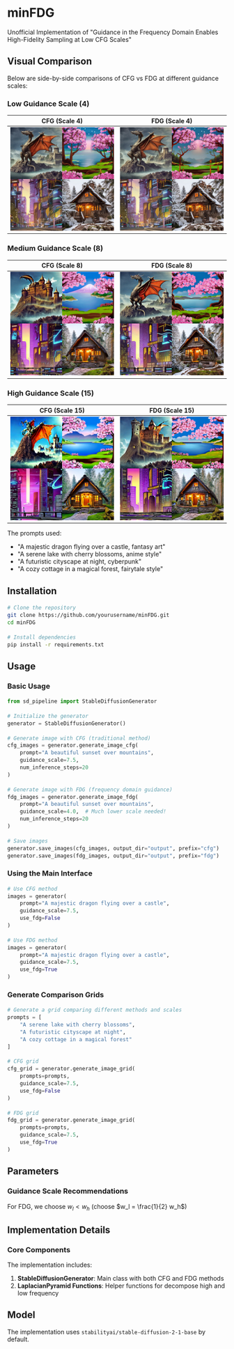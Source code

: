 # minFDG

Unofficial Implementation of "Guidance in the Frequency Domain Enables High-Fidelity Sampling at Low CFG Scales"

## Visual Comparison

Below are side-by-side comparisons of CFG vs FDG at different guidance scales:

### Low Guidance Scale (4)

| CFG (Scale 4) | FDG (Scale 4) |
|---------------|---------------|
| ![CFG Scale 4](content/CFG_4.png) | ![FDG Scale 4](content/FDG_4.png) |

### Medium Guidance Scale (8)

| CFG (Scale 8) | FDG (Scale 8) |
|---------------|---------------|
| ![CFG Scale 8](content/CFG_8.png) | ![FDG Scale 8](content/FDG_8.png) |

### High Guidance Scale (15)

| CFG (Scale 15) | FDG (Scale 15) |
|----------------|----------------|
| ![CFG Scale 15](content/CFG_15.png) | ![FDG Scale 15](content/FDG_15.png) |

The prompts used:
- "A majestic dragon flying over a castle, fantasy art"
- "A serene lake with cherry blossoms, anime style"
- "A futuristic cityscape at night, cyberpunk"
- "A cozy cottage in a magical forest, fairytale style"
## Installation

```bash
# Clone the repository
git clone https://github.com/yourusername/minFDG.git
cd minFDG

# Install dependencies
pip install -r requirements.txt
```

## Usage

### Basic Usage

```python
from sd_pipeline import StableDiffusionGenerator

# Initialize the generator
generator = StableDiffusionGenerator()

# Generate image with CFG (traditional method)
cfg_images = generator.generate_image_cfg(
    prompt="A beautiful sunset over mountains",
    guidance_scale=7.5,
    num_inference_steps=20
)

# Generate image with FDG (frequency domain guidance)
fdg_images = generator.generate_image_fdg(
    prompt="A beautiful sunset over mountains",
    guidance_scale=4.0,  # Much lower scale needed!
    num_inference_steps=20
)

# Save images
generator.save_images(cfg_images, output_dir="output", prefix="cfg")
generator.save_images(fdg_images, output_dir="output", prefix="fdg")
```

### Using the Main Interface

```python
# Use CFG method
images = generator(
    prompt="A majestic dragon flying over a castle",
    guidance_scale=7.5,
    use_fdg=False
)

# Use FDG method
images = generator(
    prompt="A majestic dragon flying over a castle",
    guidance_scale=7.5,  
    use_fdg=True
)
```

### Generate Comparison Grids

```python
# Generate a grid comparing different methods and scales
prompts = [
    "A serene lake with cherry blossoms",
    "A futuristic cityscape at night",
    "A cozy cottage in a magical forest"
]

# CFG grid
cfg_grid = generator.generate_image_grid(
    prompts=prompts,
    guidance_scale=7.5,
    use_fdg=False
)

# FDG grid
fdg_grid = generator.generate_image_grid(
    prompts=prompts,
    guidance_scale=7.5,
    use_fdg=True
)
```

## Parameters



### Guidance Scale Recommendations

For FDG, we choose $w_l < w_h$ (choose $w_l = \frac{1}{2} w_h$)

## Implementation Details

### Core Components

The implementation includes:

1. **StableDiffusionGenerator**: Main class with both CFG and FDG methods
2. **LaplacianPyramid Functions**: Helper functions for decompose high and low frequency




## Model

The implementation uses `stabilityai/stable-diffusion-2-1-base` by default.




